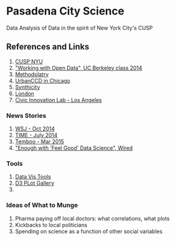 # Pasadena City Science
Data Analysis of Data in the spirit of New York City's CUSP

## References and Links
1. [CUSP NYU](http://cusp.nyu.edu/)
2. ["Working with Open Data", UC Berkeley class 2014](https://github.com/working-with-open-data-2014/project-organization/wiki/Projects)
3. [Methodolatry](https://placesjournal.org/article/methodolatry-and-the-art-of-measure/)
4. [UrbanCCD in Chicago](https://urbanccd.org/)
5. [Synthicity](http://www.synthicity.com/)
6. [London](http://datasciencelondon.org/)
7. [Civic Innovation Lab - Los Angeles](http://www.civicinnovationlab.la/)

### News Stories
1. [WSJ - Oct 2014](http://www.wsj.com/articles/theyre-tracking-when-you-turn-off-the-lights-1413854422)
2. [TIME - July 2014](http://time.com/3051809/steven-koonin-cusp-data-nyc/)
3. [Temboo - Mar 2015](http://blog.temboo.com/post/115149012376/dr-steve-koonin-on-big-data-in-big-cities-part-1)
4. ["Enough with 'Feel Good' Data Science", Wired](http://www.wired.com/2014/11/enough-with-feel-good-data-science/)

### Tools
1. [Data Vis Tools](http://www.uie.com/articles/data_visualization_tools/)
2. [D3 PLot Gallery](https://github.com/mbostock/d3/wiki/Gallery)
3. 

### Ideas of What to Munge
1. Pharma paying off local doctors: what correlations, what plots
2. Kickbacks to local politicians
3. Spending on science as a function of other social variables
